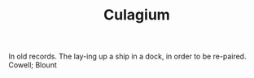 ---
title: Culagium
letter: C
permalink: "/definitions/bld-culagium.html"
body: In old records. The lay-ing up a ship in a dock, in order to be re-paired. Cowell;
  Blount
published_at: '2018-07-07'
source: Black's Law Dictionary 2nd Ed (1910)
layout: post
---